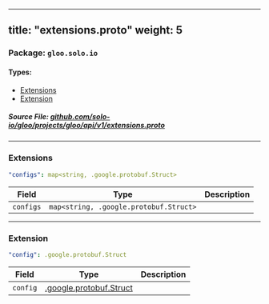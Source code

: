 
---
title: "extensions.proto"
weight: 5
---

<!-- Code generated by solo-kit. DO NOT EDIT. -->


### Package: `gloo.solo.io` 
#### Types:


- [Extensions](#extensions)
- [Extension](#extension)
  



##### Source File: [github.com/solo-io/gloo/projects/gloo/api/v1/extensions.proto](https://github.com/solo-io/gloo/blob/master/projects/gloo/api/v1/extensions.proto)





---
### Extensions



```yaml
"configs": map<string, .google.protobuf.Struct>

```

| Field | Type | Description |
| ----- | ---- | ----------- | 
| `configs` | `map<string, .google.protobuf.Struct>` |  |




---
### Extension



```yaml
"config": .google.protobuf.Struct

```

| Field | Type | Description |
| ----- | ---- | ----------- | 
| `config` | [.google.protobuf.Struct](https://developers.google.com/protocol-buffers/docs/reference/csharp/class/google/protobuf/well-known-types/struct) |  |





<!-- Start of HubSpot Embed Code -->
<script type="text/javascript" id="hs-script-loader" async defer src="//js.hs-scripts.com/5130874.js"></script>
<!-- End of HubSpot Embed Code -->
